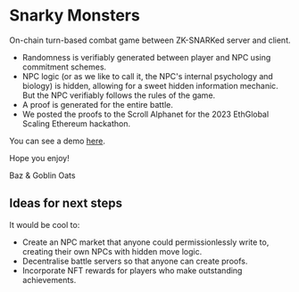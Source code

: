 # Snarky Monsters
On-chain turn-based combat game between ZK-SNARKed server and client.
- Randomness is verifiably generated between player and NPC using commitment schemes.
- NPC logic (or as we like to call it, the NPC's internal psychology and biology) is hidden, allowing for a sweet hidden information mechanic. But the NPC verifiably follows the rules of the game.
- A proof is generated for the entire battle.
- We posted the proofs to the Scroll Alphanet for the 2023 EthGlobal Scaling Ethereum hackathon.

You can see a demo [here](https://youtu.be/r9OE89WkCuE?t=742).

Hope you enjoy!

Baz & Goblin Oats

## Ideas for next steps

It would be cool to:
- Create an NPC market that anyone could permissionlessly write to, creating their own NPCs with hidden move logic.
- Decentralise battle servers so that anyone can create proofs.
- Incorporate NFT rewards for players who make outstanding achievements.
